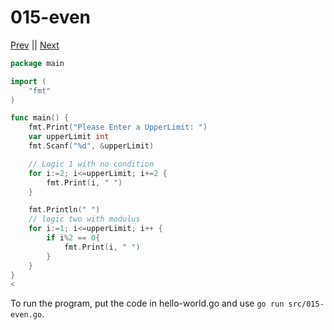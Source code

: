 # 015-even


[Prev](014-modulo.md) || [Next](016-fizbuzz.md)

```go
package main

import (
	"fmt"
)

func main() {
	fmt.Print("Please Enter a UpperLimit: ")
	var upperLimit int
	fmt.Scanf("%d", &upperLimit)

	// Logic 1 with no condition
	for i:=2; i<=upperLimit; i+=2 {
		fmt.Print(i, " ")
	}

	fmt.Println(" ")
	// logic two with modulus
	for i:=1; i<=upperLimit; i++ {
		if i%2 == 0{
			fmt.Print(i, " ")
		}
	}
}
<
```
To run the program, put the code in hello-world.go and use `go run src/015-even.go`.